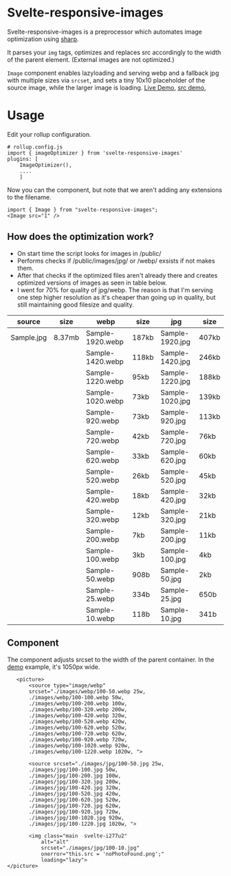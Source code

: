 # Svelte-responsive-images
Svelte-responsive-images is a preprocessor which automates image optimization using [sharp](https://github.com/lovell/sharp).

It parses your `img` tags, optimizes and replaces src accordingly to the width of the parent element. (External images are not optimized.)

`Image` component enables lazyloading and serving webp and a fallback jpg with multiple sizes via `srcset`, and sets a tiny 10x10 placeholder of the source image, while the larger image is loading.
[Live Demo](https://demo.digitalsolutions.lv), [src demo](https://github.com/robertsozolins/svelte-responsive-images/tree/master/demo_post),

# Usage
Edit your rollup configuration.

    # rollup.config.js
    import { imageOptimizer } from 'svelte-responsive-images'
    plugins: [
	    ImageOptimizer(),
	    ....
	    ]

Now you can the  component, but note that we aren't adding any extensions to the filename.

    import { Image } from "svelte-responsive-images";
    <Image src="1" />

## How does the optimization work?

- On start time the script looks for images in /public/
-  Performs checks if /public/images/jpg/ or /webp/ exsists if not makes them.
- After that checks if the optimized files aren't already there and creates optimized versions of images as seen in table below.
- I went for 70% for quality of jpg/webp.  The reason is that I'm serving one step higher resolution as it's cheaper than going up in quality, but still maintaining good filesize and quality.

|source |size|webp|size|jpg|size|
|--|-----|----|----|---|--|
|Sample.jpg|8.37mb |Sample-1920.webp| 187kb | Sample-1920.jpg|407kb |
|| |Sample-1420.webp| 118kb | Sample-1420.jpg|246kb |
|| |Sample-1220.webp| 95kb | Sample-1220.jpg|188kb |
|| |Sample-1020.webp| 73kb | Sample-1020.jpg|139kb|
|| |Sample-920.webp| 73kb | Sample-920.jpg| 113kb|
|| |Sample-720.webp| 42kb | Sample-720.jpg|76kb |
|| |Sample-620.webp| 33kb | Sample-620.jpg|60kb|
|| |Sample-520.webp| 26kb | Sample-520.jpg|45kb |
|| |Sample-420.webp| 18kb | Sample-420.jpg|32kb |
|| |Sample-320.webp| 12kb | Sample-320.jpg|21kb |
|| |Sample-200.webp| 7kb | Sample-200.jpg|11kb|
|| |Sample-100.webp| 3kb | Sample-100.jpg|4kb|
|| |Sample-50.webp| 908b | Sample-50.jpg|2kb|
|| |Sample-25.webp| 334b | Sample-25.jpg|650b|
|||Sample-10.webp| 118b | Sample-10.jpg|341b|

## Component

The component adjusts srcset to the width of the parent container. In the [demo](https://demo.digitalsolutions.lv) example, it's 1050px wide.

       <picture>
	       <source type="image/webp"
	       srcset="./images/webp/100-50.webp 25w,
	       ./images/webp/100-100.webp 50w,
	       ./images/webp/100-200.webp 100w,
	       ./images/webp/100-320.webp 200w,
	       ./images/webp/100-420.webp 320w,
	       ./images/webp/100-520.webp 420w,
	       ./images/webp/100-620.webp 520w,
	       ./images/webp/100-720.webp 620w,
	       ./images/webp/100-920.webp 720w,
	       ./images/webp/100-1020.webp 920w,
	       ./images/webp/100-1220.webp 1020w, ">

	       <source srcset="./images/jpg/100-50.jpg 25w,
	       ./images/jpg/100-100.jpg 50w,
	       ./images/jpg/100-200.jpg 100w,
	       ./images/jpg/100-320.jpg 200w,
	       ./images/jpg/100-420.jpg 320w,
	       ./images/jpg/100-520.jpg 420w,
	       ./images/jpg/100-620.jpg 520w,
	       ./images/jpg/100-720.jpg 620w,
	       ./images/jpg/100-920.jpg 720w,
	       ./images/jpg/100-1020.jpg 920w,
	       ./images/jpg/100-1220.jpg 1020w, ">

	       <img class="main  svelte-i277u2"
		       alt="alt"
		       srcset="./images/jpg/100-10.jpg"
		       onerror="this.src = 'noPhotoFound.png';"
		       loading="lazy">
	</picture>
